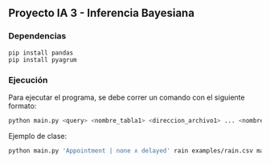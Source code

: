 
## Proyecto IA 3 - Inferencia Bayesiana

### Dependencias

```
pip install pandas
pip install pyagrum
```

### Ejecución

Para ejecutar el programa, se debe correr un comando con el siguiente formato:

```bash	
python main.py <query> <nombre_tabla1> <direccion_archivo1> ... <nombre_tablaN> <direccion_archivoN>
```

Ejemplo de clase:

```bash
python main.py 'Appointment | none ∧ delayed' rain examples/rain.csv maintenance examples/maintenance.csv appointment examples/appointment.csv train examples/train.csv
```
